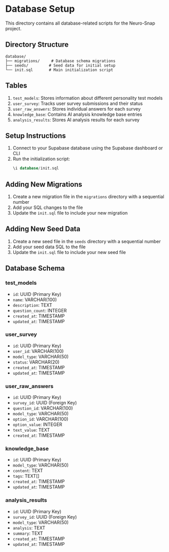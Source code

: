 # Database Setup

This directory contains all database-related scripts for the Neuro-Snap project.

## Directory Structure

```
database/
├── migrations/     # Database schema migrations
├── seeds/         # Seed data for initial setup
└── init.sql       # Main initialization script
```

## Tables

1. `test_models`: Stores information about different personality test models
2. `user_survey`: Tracks user survey submissions and their status
3. `user_raw_answers`: Stores individual answers for each survey
4. `knowledge_base`: Contains AI analysis knowledge base entries
5. `analysis_results`: Stores AI analysis results for each survey

## Setup Instructions

1. Connect to your Supabase database using the Supabase dashboard or CLI
2. Run the initialization script:
   ```sql
   \i database/init.sql
   ```

## Adding New Migrations

1. Create a new migration file in the `migrations` directory with a sequential number
2. Add your SQL changes to the file
3. Update the `init.sql` file to include your new migration

## Adding New Seed Data

1. Create a new seed file in the `seeds` directory with a sequential number
2. Add your seed data SQL to the file
3. Update the `init.sql` file to include your new seed file

## Database Schema

### test_models
- `id`: UUID (Primary Key)
- `name`: VARCHAR(100)
- `description`: TEXT
- `question_count`: INTEGER
- `created_at`: TIMESTAMP
- `updated_at`: TIMESTAMP

### user_survey
- `id`: UUID (Primary Key)
- `user_id`: VARCHAR(100)
- `model_type`: VARCHAR(50)
- `status`: VARCHAR(20)
- `created_at`: TIMESTAMP
- `updated_at`: TIMESTAMP

### user_raw_answers
- `id`: UUID (Primary Key)
- `survey_id`: UUID (Foreign Key)
- `question_id`: VARCHAR(100)
- `model_type`: VARCHAR(50)
- `option_id`: VARCHAR(100)
- `option_value`: INTEGER
- `text_value`: TEXT
- `created_at`: TIMESTAMP

### knowledge_base
- `id`: UUID (Primary Key)
- `model_type`: VARCHAR(50)
- `content`: TEXT
- `tags`: TEXT[]
- `created_at`: TIMESTAMP
- `updated_at`: TIMESTAMP

### analysis_results
- `id`: UUID (Primary Key)
- `survey_id`: UUID (Foreign Key)
- `model_type`: VARCHAR(50)
- `analysis`: TEXT
- `summary`: TEXT
- `created_at`: TIMESTAMP
- `updated_at`: TIMESTAMP 